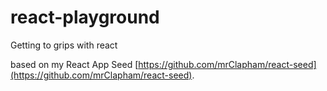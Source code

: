 # react-playground
Getting to grips with react

based on my React App Seed [https://github.com/mrClapham/react-seed](https://github.com/mrClapham/react-seed).